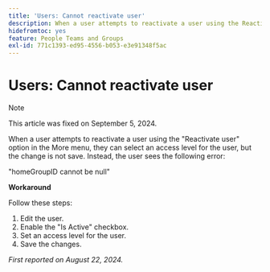 ```yaml
---
title: 'Users: Cannot reactivate user'
description: When a user attempts to reactivate a user using the Reactivate user option in the More menu, they can select an access level for the user, but the change is not save. Instead, the user sees an error. A workaround is available.
hidefromtoc: yes
feature: People Teams and Groups
exl-id: 771c1393-ed95-4556-b053-e3e91348f5ac
---
```

# Users: Cannot reactivate user

>[!NOTE] 
>
>This article was fixed on September 5, 2024.

When a user attempts to reactivate a user using the "Reactivate user" option in the More menu, they can select an access level for the user, but the change is not save. Instead, the user sees the following error:

"homeGroupID cannot be null"

**Workaround**

Follow these steps:

1. Edit the user.
1. Enable the "Is Active" checkbox.
1. Set an access level for the user.
1. Save the changes.

_First reported on August 22, 2024._
